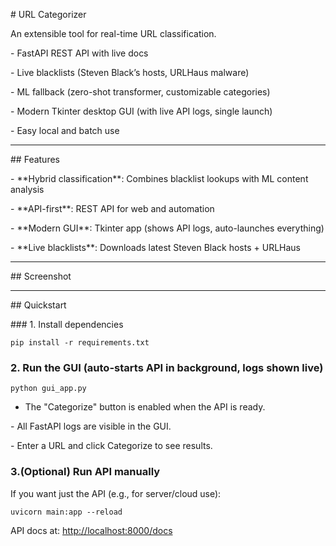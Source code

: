 \# URL Categorizer

An extensible tool for real-time URL classification.

\- FastAPI REST API with live docs

\- Live blacklists (Steven Black’s hosts, URLHaus malware)

\- ML fallback (zero-shot transformer, customizable categories)

\- Modern Tkinter desktop GUI (with live API logs, single launch)

\- Easy local and batch use

* * *

\## Features

\- \*\*Hybrid classification\*\*: Combines blacklist lookups with ML content analysis

\- \*\*API-first\*\*: REST API for web and automation

\- \*\*Modern GUI\*\*: Tkinter app (shows API logs, auto-launches everything)

\- \*\*Live blacklists\*\*: Downloads latest Steven Black hosts + URLHaus

* * *

\## Screenshot

* * *

\## Quickstart

\### 1. Install dependencies

```shell
pip install -r requirements.txt
```

### 2\. Run the GUI (auto-starts API in background, logs shown live)

[](https://github.com/Escaroth07/url_categorizer/blob/main/README.md#2-run-the-gui-auto-starts-api-in-background-logs-shown-live)

```shell
python gui_app.py
```

*   The "Categorize" button is enabled when the API is ready.

\- All FastAPI logs are visible in the GUI.

\- Enter a URL and click Categorize to see results.

### 3.(Optional) Run API manually

[](https://github.com/Escaroth07/url_categorizer/blob/main/README.md#3optional-run-api-manually)

If you want just the API (e.g., for server/cloud use):

```shell
uvicorn main:app --reload
```

API docs at: [http://localhost:8000/docs](http://localhost:8000/docs)
